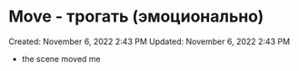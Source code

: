 # Move - трогать (эмоционально)

Created: November 6, 2022 2:43 PM
Updated: November 6, 2022 2:43 PM

- the scene moved me